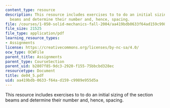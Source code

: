 ```yaml
---
content_type: resource
description: This resource includes exercises to to do an initial sizing of the section
  beams and determine their number and, hence, spacing.
file: /courses/1-050-solid-mechanics-fall-2004/aa419bdb0633f64ad159c9989e955d5a_de04_5.pdf
file_size: 21525
file_type: application/pdf
learning_resource_types:
- Assignments
license: https://creativecommons.org/licenses/by-nc-sa/4.0/
ocw_type: OCWFile
parent_title: Assignments
parent_type: CourseSection
parent_uid: b2807f85-9dc3-2920-f155-75bbcbd328ec
resourcetype: Document
title: de04_5.pdf
uid: aa419bdb-0633-f64a-d159-c9989e955d5a
---
```

This resource includes exercises to to do an initial sizing of the section beams and determine their number and, hence, spacing.